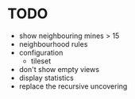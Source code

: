 # TODO
- show neighbouring mines > 15
- neighbourhood rules
- configuration
    - tileset
- don't show empty views
- display statistics
- replace the recursive uncovering
